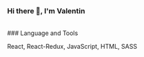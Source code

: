 ### Hi there 👋, I'm Valentin
<br/>
### Language and Tools

React, React-Redux, JavaScript, HTML, SASS
